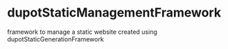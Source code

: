 # dupotStaticManagementFramework
framework to manage a static website created using dupotStaticGenerationFramework 
